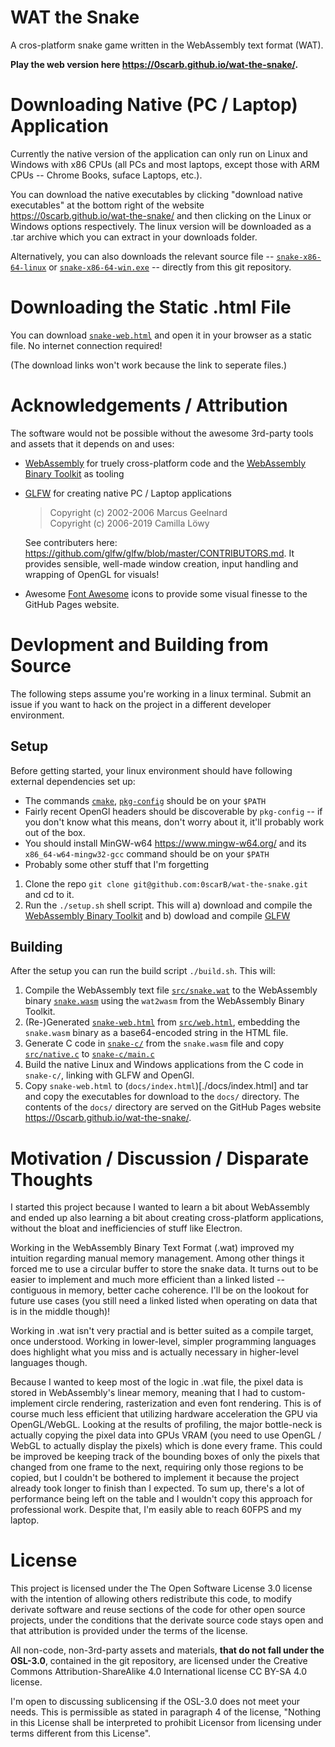 # WAT the Snake

A cros-platform snake game written in the WebAssembly text format (WAT).

**Play the web version here <https://0scarb.github.io/wat-the-snake/>.**


# Downloading Native (PC / Laptop) Application

Currently the native version of the application can only run on Linux
and Windows with x86 CPUs (all PCs and most laptops, except those with
ARM CPUs -- Chrome Books, suface Laptops, etc.).

You can download the native executables by clicking "download native
executables" at the bottom right of the
website <https://0scarb.github.io/wat-the-snake/> and then clicking
on the Linux or Windows options respectively. The linux version
will be downloaded as a .tar archive which you can extract in your
downloads folder.

Alternatively, you can also downloads the relevant source file --
[`snake-x86-64-linux`](./snake-x86-64-linux) or
[`snake-x86-64-win.exe`](./snake-x86-64-linux) -- directly from this
git repository.


# Downloading the Static .html File

You can download [`snake-web.html`](./snake-web.html) and open it in
your browser as a static file. No internet connection required!

(The download links won't work because the link to seperate files.)


# Acknowledgements / Attribution

The software would not be possible without the awesome 3rd-party tools
and assets that it depends on and uses:

-   [WebAssembly](https://webassembly.org/) for truely cross-platform
    code and the
    [WebAssembly Binary Toolkit](https://github.com/WebAssembly/wabt)
    as tooling
-   [GLFW](https://www.glfw.org/) for creating native PC / Laptop
    applications

    > Copyright (c) 2002-2006 Marcus Geelnard<br>
    > Copyright (c) 2006-2019 Camilla Löwy

    See contributers here:
        <https://github.com/glfw/glfw/blob/master/CONTRIBUTORS.md>.
    It provides sensible, well-made window creation, input handling
    and wrapping of OpenGL for visuals!
-   Awesome [Font Awesome](https://fontawesome.com/) icons to provide
    some visual finesse to the GitHub Pages website.


# Devlopment and Building from Source

The following steps assume you're working in a linux terminal. Submit
an issue if you want to hack on the project in a different developer
environment.

## Setup

Before getting started, your linux environment should have following
external dependencies set up:
-   The commands [`cmake`](https://cmake.org/),
    [`pkg-config`](https://www.freedesktop.org/wiki/Software/pkg-config/)
    should be on your `$PATH`
-   Fairly recent OpenGl headers should be discoverable by `pkg-config`
    -- if you don't know what this means, don't worry about it, it'll
    probably work out of the box.
-   You should install MinGW-w64 <https://www.mingw-w64.org/> and its
    `x86_64-w64-mingw32-gcc` command should be on your `$PATH`
-   Probably some other stuff that I'm forgetting

1.  Clone the repo `git clone git@github.com:0scarB/wat-the-snake.git`
    and cd to it.
2.  Run the `./setup.sh` shell script. This will
    a) download and compile the
    [WebAssembly Binary Toolkit](https://github.com/WebAssembly/wabt)
    and
    b) dowload and compile [GLFW](https://www.glfw.org/)

## Building

After the setup you can run the build script `./build.sh`.
This will:
1.  Compile the WebAssembly text file [`src/snake.wat`](./src/snake.wat)
    to the WebAssembly binary [`snake.wasm`](./snake.wasm) using
    the `wat2wasm` from the WebAssembly Binary Toolkit.
2.  (Re-)Generated [`snake-web.html`](./snake-web.html) from
    [`src/web.html`](./src/web.html), embedding the `snake.wasm`
    binary as a base64-encoded string in the HTML file.
3.  Generate C code in [`snake-c/`](./snake-c/) from the `snake.wasm`
    file and copy [`src/native.c`](./src/native.c) to
    [`snake-c/main.c`](./snake-c/main.c)
4.  Build the native Linux and Windows applications from the
    C code in `snake-c/`, linking with GLFW and OpenGl.
5.  Copy `snake-web.html` to (`docs/index.html`)[./docs/index.html]
    and tar and copy the executables for download to the `docs/`
    directory. The contents of the `docs/` directory are served
    on the GitHub Pages website <https://0scarb.github.io/wat-the-snake/>.


# Motivation / Discussion / Disparate Thoughts

I started this project because I wanted to learn a bit about WebAssembly
and ended up also learning a bit about creating cross-platform applications,
without the bloat and inefficiencies of stuff like Electron.

Working in the WebAssembly Binary Text Format (.wat) improved my intuition
regarding manual memory management. Among other things it forced me
to use a circular buffer to store the snake data. It turns out to be easier
to implement and much more efficient than a linked listed --
contiguous in memory, better cache coherence. I'll be on the lookout
for future use cases (you still need a linked listed when operating on data
that is in the middle though)!

Working in .wat isn't very practial and is better suited as a compile
target, once understood. Working in lower-level, simpler programming
languages does highlight what you miss and is actually necessary in
higher-level languages though.

Because I wanted to keep most of the logic in .wat file, the pixel data is
stored in WebAssembly's linear memory, meaning that I had to custom-implement
circle rendering, rasterization and even font rendering. This is
of course much less efficient that utilizing hardware acceleration the GPU
via OpenGL/WebGL. Looking at the results of profiling, the major bottle-neck
is actually copying the pixel data into GPUs VRAM (you need to use OpenGL
/ WebGL to actually display the pixels)
which is done every frame. This could be improved be keeping track of the
bounding boxes of only the pixels that changed from one frame to the next,
requiring only those regions to be copied,
but I couldn't be bothered to implement it because the project already
took longer to finish than I expected. To sum up, there's a lot of
performance being left on the table and I wouldn't copy this approach for
professional work. Despite that, I'm easily able to reach 60FPS and my
laptop.


# License

This project is licensed under the The Open Software License 3.0 license
with the intention of allowing others redistribute this code,
to modify derivate software and reuse sections of the code for other open
source projects, under the conditions that the derivate source code
stays open and that attribution is provided under the terms of the license.

All non-code, non-3rd-party assets and materials, **that do not fall under
the OSL-3.0**, contained in the git repository, are licensed under the
Creative Commons Attribution-ShareAlike 4.0 International license
CC BY-SA 4.0 license.

I'm open to discussing sublicensing if the OSL-3.0 does not meet your
needs. This is permissible as stated in paragraph 4 of the license,
"Nothing in this License shall be interpreted to prohibit Licensor from
licensing under terms different from this License".

